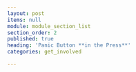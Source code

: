 ```yaml
---
layout: post
items: null
module: module_section_list
section_order: 2
published: true
heading: 'Panic Button **in the Press**'
categories: get_involved

---
```


